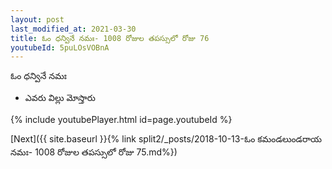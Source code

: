 ```yaml
---
layout: post
last_modified_at: 2021-03-30
title: ఓం ధన్వినే నమః- 1008 రోజుల తపస్సులో రోజు 76
youtubeId: 5puLOsVOBnA
---
```

 
 
 ఓం ధన్వినే నమః  
 
 -  ఎవరు విల్లు మోస్తారు 
 
  
 
  
 
 
 
 
 
 


{% include youtubePlayer.html id=page.youtubeId %}
 
[Next]({{ site.baseurl }}{% link  split2/_posts/2018-10-13-ఓం కమండలుండరాయ నమః- 1008 రోజుల తపస్సులో రోజు 75.md%})
 
